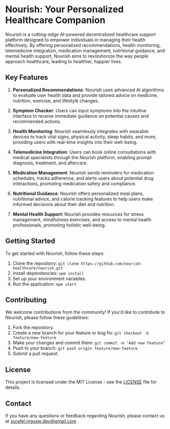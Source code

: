 # Nourish: Your Personalized Healthcare Companion

Nourish is a cutting-edge AI-powered decentralized healthcare support platform designed to empower individuals in managing their health effectively. By offering personalized recommendations, health monitoring, telemedicine integration, medication management, nutritional guidance, and mental health support, Nourish aims to revolutionize the way people approach healthcare, leading to healthier, happier lives.

## Key Features

1. **Personalized Recommendations**: Nourish uses advanced AI algorithms to evaluate user health data and provide tailored advice on medicine, nutrition, exercise, and lifestyle changes.

2. **Symptom Checker**: Users can input symptoms into the intuitive interface to receive immediate guidance on potential causes and recommended actions.

3. **Health Monitoring**: Nourish seamlessly integrates with wearable devices to track vital signs, physical activity, sleep habits, and more, providing users with real-time insights into their well-being.

4. **Telemedicine Integration**: Users can book online consultations with medical specialists through the Nourish platform, enabling prompt diagnosis, treatment, and aftercare.

5. **Medication Management**: Nourish sends reminders for medication schedules, tracks adherence, and alerts users about potential drug interactions, promoting medication safety and compliance.

6. **Nutritional Guidance**: Nourish offers personalized meal plans, nutritional advice, and calorie tracking features to help users make informed decisions about their diet and nutrition.

7. **Mental Health Support**: Nourish provides resources for stress management, mindfulness exercises, and access to mental health professionals, promoting holistic well-being.

## Getting Started

To get started with Nourish, follow these steps:

1. Clone the repository: `git clone https://github.com/nourish-healthcare/nourish.git`
2. Install dependencies: `npm install`
3. Set up your environment variables.
4. Run the application: `npm start`

## Contributing

We welcome contributions from the community! If you'd like to contribute to Nourish, please follow these guidelines:

1. Fork the repository.
2. Create a new branch for your feature or bug fix: `git checkout -b feature/new-feature`
3. Make your changes and commit them: `git commit -m "Add new feature"`
4. Push to your branch: `git push origin feature/new-feature`
5. Submit a pull request.

## License

This project is licensed under the MIT License - see the [LICENSE](LICENSE) file for details.

## Contact

If you have any questions or feedback regarding Nourish, please contact us at surafel.nigusie.dev@gmail.com .

